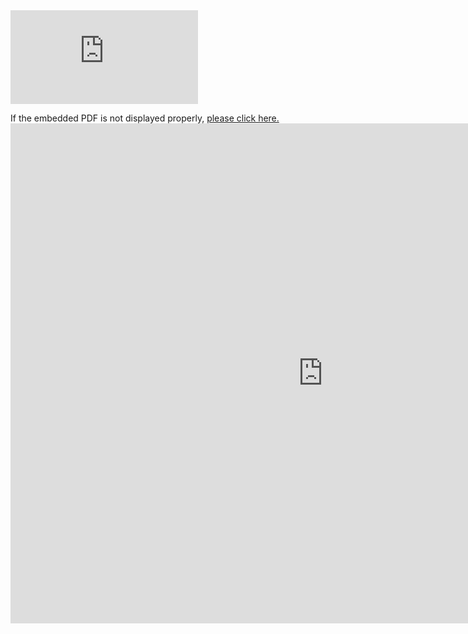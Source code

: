 <embed src="https://sagungarg.com/pdfs/cv.pdf" type="application/pdf" />

If the embedded PDF is not displayed properly, <a href="https://sagungarg.com/pdfs/cv.pdf" target="_blank">please click here.</a> <embed src="https://sagungarg.com/pdfs/cv.pdf" width="1000px" height="800px" />